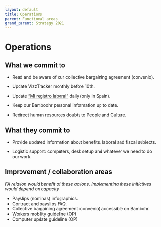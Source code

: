 ```yaml
---
layout: default
title: Operations
parent: Functional areas
grand_parent: Strategy 2021
---
```


# Operations

## What we commit to

- Read and be aware of our collective bargaining agreement (convenio). 

- Update VizzTracker monthly before 10th.

- Update [“Mi registro laboral”](https://miregistrolaboral.es) daily (only in Spain).

- Keep our Bamboohr personal information up to date.

- Redirect human resources doubts to People and Culture.


## What they commit to

- Provide updated information about benefits, laboral and fiscal subjects.

- Logistic support: computers, desk setup and whatever we need to do our work.



## Improvement / collaboration areas 
_FA relation would benefit of these actions. 
Implementing these initiatives would depend on capacity_

- Payslips (nóminas) infographics.
- Contract and payslips FAQ.
- Collective bargaining agreement (convenio) accessible on Bambohr.
- Workers mobility guideline (OP)
- Computer update guideline (OP)


